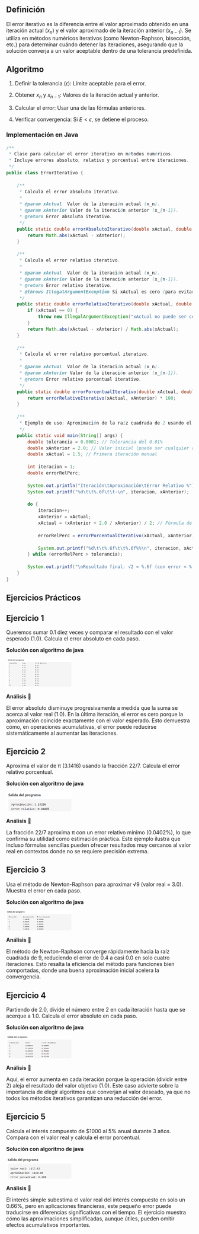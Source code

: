 ## Definición
El error iterativo es la diferencia entre el valor aproximado obtenido en una iteración actual ($x_n$) y el valor aproximado de la iteración anterior ($x_{n-1}$). Se utiliza en métodos numéricos iterativos (como Newton-Raphson, bisección, etc.) para determinar cuándo detener las iteraciones, asegurando que la solución converja a un valor aceptable dentro de una tolerancia predefinida.

## Algoritmo
1. Definir la tolerancia ($\epsilon$): Límite aceptable para el error.
   
2. Obtener $x_n$ y $x_{n-1}$: Valores de la iteración actual y anterior.
   
3. Calcular el error: Usar una de las fórmulas anteriores.
   
4. Verificar convergencia: Si $E < \epsilon$, se detiene el proceso.

### Implementación en Java
```java
/**
 * Clase para calcular el error iterativo en métodos numéricos.
 * Incluye errores absoluto, relativo y porcentual entre iteraciones.
 */
public class ErrorIterativo {

    /**
     * Calcula el error absoluto iterativo.
     * 
     * @param xActual  Valor de la iteración actual (x_n).
     * @param xAnterior Valor de la iteración anterior (x_{n-1}).
     * @return Error absoluto iterativo.
     */
    public static double errorAbsolutoIterativo(double xActual, double xAnterior) {
        return Math.abs(xActual - xAnterior);
    }

    /**
     * Calcula el error relativo iterativo.
     * 
     * @param xActual  Valor de la iteración actual (x_n).
     * @param xAnterior Valor de la iteración anterior (x_{n-1}).
     * @return Error relativo iterativo.
     * @throws IllegalArgumentException Si xActual es cero (para evitar división por cero).
     */
    public static double errorRelativoIterativo(double xActual, double xAnterior) {
        if (xActual == 0) {
            throw new IllegalArgumentException("xActual no puede ser cero en el error relativo.");
        }
        return Math.abs(xActual - xAnterior) / Math.abs(xActual);
    }

    /**
     * Calcula el error relativo porcentual iterativo.
     * 
     * @param xActual  Valor de la iteración actual (x_n).
     * @param xAnterior Valor de la iteración anterior (x_{n-1}).
     * @return Error relativo porcentual iterativo.
     */
    public static double errorPorcentualIterativo(double xActual, double xAnterior) {
        return errorRelativoIterativo(xActual, xAnterior) * 100;
    }

    /**
     * Ejemplo de uso: Aproximación de la raíz cuadrada de 2 usando el método de Newton-Raphson.
     */
    public static void main(String[] args) {
        double tolerancia = 0.0001; // Tolerancia del 0.01%
        double xAnterior = 2.0; // Valor inicial (puede ser cualquier aproximación)
        double xActual = 1.5; // Primera iteración manual

        int iteracion = 1;
        double errorRelPerc;

        System.out.println("Iteración\tAproximación\tError Relativo %");
        System.out.printf("%d\t\t%.6f\t\t-\n", iteracion, xAnterior);

        do {
            iteracion++;
            xAnterior = xActual;
            xActual = (xAnterior + 2.0 / xAnterior) / 2; // Fórmula de Newton-Raphson para √2

            errorRelPerc = errorPorcentualIterativo(xActual, xAnterior);

            System.out.printf("%d\t\t%.6f\t\t%.6f%%\n", iteracion, xActual, errorRelPerc);
        } while (errorRelPerc > tolerancia);

        System.out.printf("\nResultado final: √2 ≈ %.6f (con error < %.4f%%)", xActual, tolerancia);
    }
}
```
## Ejercicios Prácticos
## Ejercicio 1 
Queremos sumar 0.1 diez veces y comparar el resultado con el valor esperado (1.0). Calcula el error absoluto en cada paso.

**Solución con algoritmo de java**

<img src="https://github.com/nadfernanda/Metodos_Numericos/blob/main/tema-1/imagenes/Error%20Iterativo/Ejercicio%201.png" width="35%" alt="Solución Ejercicio 2">

**Análisis** 🧠

El error absoluto disminuye progresivamente a medida que la suma se acerca al valor real (1.0). En la última iteración, el error es cero porque la aproximación coincide exactamente con el valor esperado. Esto demuestra cómo, en operaciones acumulativas, el error puede reducirse sistemáticamente al aumentar las iteraciones.

## Ejercicio 2
Aproxima el valor de π (3.1416) usando la fracción 22/7. Calcula el error relativo porcentual.

**Solución con algoritmo de java**

<img src="https://github.com/nadfernanda/Metodos_Numericos/blob/main/tema-1/imagenes/Error%20Iterativo/Ejercicio%202.png" width="35%" alt="Solución Ejercicio 2">

**Análisis** 🧠

La fracción 22/7 aproxima π con un error relativo mínimo (0.0402%), lo que confirma su utilidad como estimación práctica. Este ejemplo ilustra que incluso fórmulas sencillas pueden ofrecer resultados muy cercanos al valor real en contextos donde no se requiere precisión extrema.

## Ejercicio 3
Usa el método de Newton-Raphson para aproximar √9 (valor real = 3.0). Muestra el error en cada paso.

**Solución con algoritmo de java**

<img src="https://github.com/nadfernanda/Metodos_Numericos/blob/main/tema-1/imagenes/Error%20Iterativo/Ejercicio%203.png" width="35%" alt="Solución Ejercicio 2">

**Análisis** 🧠

El método de Newton-Raphson converge rápidamente hacia la raíz cuadrada de 9, reduciendo el error de 0.4 a casi 0.0 en solo cuatro iteraciones. Esto resalta la eficiencia del método para funciones bien comportadas, donde una buena aproximación inicial acelera la convergencia.

## Ejercicio 4
Partiendo de 2.0, divide el número entre 2 en cada iteración hasta que se acerque a 1.0. Calcula el error absoluto en cada paso.

**Solución con algoritmo de java**

<img src="https://github.com/nadfernanda/Metodos_Numericos/blob/main/tema-1/imagenes/Error%20Iterativo/Ejercicio%204.png" width="35%" alt="Solución Ejercicio 2">

**Análisis** 🧠

Aquí, el error aumenta en cada iteración porque la operación (dividir entre 2) aleja el resultado del valor objetivo (1.0). Este caso advierte sobre la importancia de elegir algoritmos que converjan al valor deseado, ya que no todos los métodos iterativos garantizan una reducción del error.

## Ejercicio 5
Calcula el interés compuesto de $1000 al 5% anual durante 3 años. Compara con el valor real y calcula el error porcentual.

**Solución con algoritmo de java**

<img src="https://github.com/nadfernanda/Metodos_Numericos/blob/main/tema-1/imagenes/Error%20Iterativo/Ejercicio%205.png" width="35%" alt="Solución Ejercicio 2">

**Análisis** 🧠

El interés simple subestima el valor real del interés compuesto en solo un 0.66%, pero en aplicaciones financieras, este pequeño error puede traducirse en diferencias significativas con el tiempo. El ejercicio muestra cómo las aproximaciones simplificadas, aunque útiles, pueden omitir efectos acumulativos importantes.
